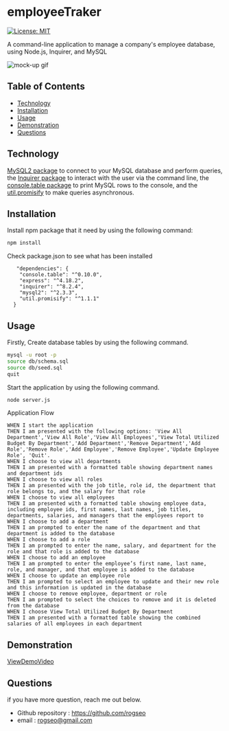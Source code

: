# employeeTraker


[![License: MIT](https://img.shields.io/badge/License-MIT-yellow.svg)](https://opensource.org/licenses/MIT)

A command-line application to manage a company's employee database, using Node.js, Inquirer, and MySQL

![mock-up gif](./images/TeamBadgeGenerator.gif)


## Table of Contents
- [Technology](#technology)
- [Installation](#installation)
- [Usage](#usage)
- [Demonstration](#demonstration)
- [Questions](#questions)

## Technology
[MySQL2 package](https://www.npmjs.com/package/mysql2) to connect to your MySQL database and perform queries, the [Inquirer package](https://www.npmjs.com/package/inquirer/v/8.2.4) to interact with the user via the command line, the [console.table package](https://www.npmjs.com/package/console.table) to print MySQL rows to the console, and the [util.promisify](https://www.npmjs.com/package/util.promisify) to make queries asynchronous.

## Installation
Install npm package that it need by using the following command:
```bash
npm install
```
Check package.json to see what has been installed
```
   "dependencies": {
    "console.table": "^0.10.0",
    "express": "^4.18.2",
    "inquirer": "^8.2.4",
    "mysql2": "^2.3.3",
    "util.promisify": "^1.1.1"
  }
```

## Usage

Firstly, Create database tables by using the following command.
```zsh
mysql -u root -p  
source db/schema.sql
source db/seed.sql
quit
```
Start the application by using the following command.
```zsh
node server.js
```
Application Flow
```
WHEN I start the application
THEN I am presented with the following options: 'View All Department','View All Role','View All Employees','View Total Utilized Budget By Department','Add Department','Remove Department','Add Role','Remove Role','Add Employee','Remove Employee','Update Employee Role', 'Quit'.
WHEN I choose to view all departments
THEN I am presented with a formatted table showing department names and department ids
WHEN I choose to view all roles
THEN I am presented with the job title, role id, the department that role belongs to, and the salary for that role
WHEN I choose to view all employees
THEN I am presented with a formatted table showing employee data, including employee ids, first names, last names, job titles, departments, salaries, and managers that the employees report to
WHEN I choose to add a department
THEN I am prompted to enter the name of the department and that department is added to the database
WHEN I choose to add a role
THEN I am prompted to enter the name, salary, and department for the role and that role is added to the database
WHEN I choose to add an employee
THEN I am prompted to enter the employee’s first name, last name, role, and manager, and that employee is added to the database
WHEN I choose to update an employee role
THEN I am prompted to select an employee to update and their new role and this information is updated in the database
WHEN I choose to remove employee, department or role
THEN I am prompted to select the choices to remove and it is deleted from the database
WHEN I choose View Total Utilized Budget By Department
THEN I am presented with a formatted table showing the combined salaries of all employees in each department
```


## Demonstration
[ViewDemoVideo](https://watch.screencastify.com/v/5KPWM4vYaMBR2lqgYyp6)

## Questions
if you have more question, reach me out below.
* Github repository : https://github.com/rogseo
* email : rogseo@gmail.com
